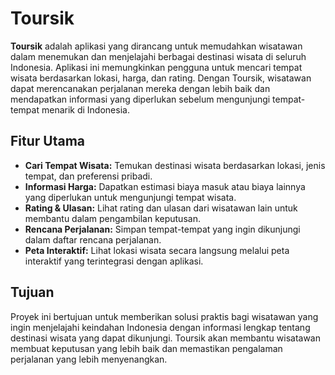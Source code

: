 # Toursik

**Toursik** adalah aplikasi yang dirancang untuk memudahkan wisatawan dalam menemukan dan menjelajahi berbagai destinasi wisata di seluruh Indonesia. Aplikasi ini memungkinkan pengguna untuk mencari tempat wisata berdasarkan lokasi, harga, dan rating. Dengan Toursik, wisatawan dapat merencanakan perjalanan mereka dengan lebih baik dan mendapatkan informasi yang diperlukan sebelum mengunjungi tempat-tempat menarik di Indonesia.

## Fitur Utama

- **Cari Tempat Wisata:** Temukan destinasi wisata berdasarkan lokasi, jenis tempat, dan preferensi pribadi.
- **Informasi Harga:** Dapatkan estimasi biaya masuk atau biaya lainnya yang diperlukan untuk mengunjungi tempat wisata.
- **Rating & Ulasan:** Lihat rating dan ulasan dari wisatawan lain untuk membantu dalam pengambilan keputusan.
- **Rencana Perjalanan:** Simpan tempat-tempat yang ingin dikunjungi dalam daftar rencana perjalanan.
- **Peta Interaktif:** Lihat lokasi wisata secara langsung melalui peta interaktif yang terintegrasi dengan aplikasi.

## Tujuan

Proyek ini bertujuan untuk memberikan solusi praktis bagi wisatawan yang ingin menjelajahi keindahan Indonesia dengan informasi lengkap tentang destinasi wisata yang dapat dikunjungi. Toursik akan membantu wisatawan membuat keputusan yang lebih baik dan memastikan pengalaman perjalanan yang lebih menyenangkan.


